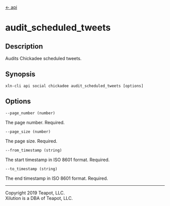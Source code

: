 [<- api](../../../api/index.md)

# audit_scheduled_tweets

## Description

Audits Chickadee scheduled tweets.

## Synopsis

```
xln-cli api social chickadee audit_scheduled_tweets [options]
```

## Options

`--page_number (number)`

The page number. Required.

`--page_size (number)`

The page size. Required.

`--from_timestamp (string)`

The start timestamp in ISO 8601 format. Required.

`--to_timestamp (string)`

The end timestamp in ISO 8601 format. Required.

---
Copyright 2019 Teapot, LLC.  
Xilution is a DBA of Teapot, LLC.
